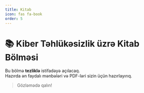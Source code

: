 ```yaml
---
title: Kitab
icon: fas fa-book
order: 5
---
```


# 📚 Kiber Təhlükəsizlik üzrə Kitab Bölməsi

Bu bölmə **tezliklə** istifadəyə açılacaq.  
Hazırda ən faydalı mənbələri və PDF-ləri sizin üçün hazırlayırıq.

> Gözləmədə qalın!
